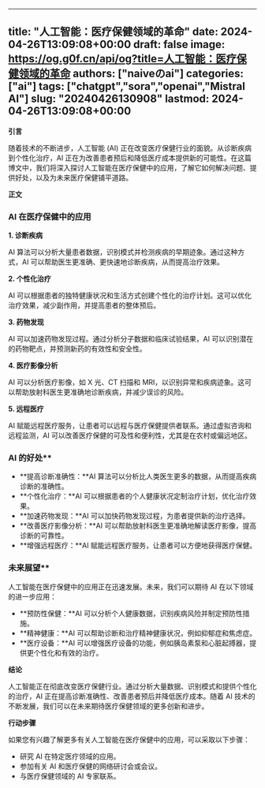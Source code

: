 
---
title: "人工智能：医疗保健领域的革命"
date: 2024-04-26T13:09:08+00:00
draft: false
image: https://og.g0f.cn/api/og?title=人工智能：医疗保健领域的革命
authors: ["naiveのai"]
categories: ["ai"]
tags: ["chatgpt","sora","openai","Mistral AI"]
slug: "20240426130908"
lastmod: 2024-04-26T13:09:08+00:00
---
**引言**

随着技术的不断进步，人工智能 (AI) 正在改变医疗保健行业的面貌。从诊断疾病到个性化治疗，AI 正在为改善患者预后和降低医疗成本提供新的可能性。在这篇博文中，我们将深入探讨人工智能在医疗保健中的应用，了解它如何解决问题、提供好处，以及为未来医疗保健铺平道路。

**正文**

### AI 在医疗保健中的应用

**1. 诊断疾病**

AI 算法可以分析大量患者数据，识别模式并检测疾病的早期迹象。通过这种方式，AI 可以帮助医生更准确、更快速地诊断疾病，从而提高治疗效果。

**2. 个性化治疗**

AI 可以根据患者的独特健康状况和生活方式创建个性化的治疗计划。这可以优化治疗效果，减少副作用，并提高患者的整体预后。

**3. 药物发现**

AI 可以加速药物发现过程。通过分析分子数据和临床试验结果，AI 可以识别潜在的药物靶点，并预测新药的有效性和安全性。

**4. 医疗影像分析**

AI 可以分析医疗影像，如 X 光、CT 扫描和 MRI，以识别异常和疾病迹象。这可以帮助放射科医生更准确地诊断疾病，并减少误诊的风险。

**5. 远程医疗**

AI 赋能远程医疗服务，让患者可以远程与医疗保健提供者联系。通过虚拟咨询和远程监测，AI 可以改善医疗保健的可及性和便利性，尤其是在农村或偏远地区。

### AI 的好处**

* **提高诊断准确性：**AI 算法可以分析比人类医生更多的数据，从而提高疾病诊断的准确性。
* **个性化治疗：**AI 可以根据患者的个人健康状况定制治疗计划，优化治疗效果。
* **加速药物发现：**AI 可以加快药物发现过程，为患者提供新的治疗选择。
* **改善医疗影像分析：**AI 可以帮助放射科医生更准确地解读医疗影像，提高诊断的可靠性。
* **增强远程医疗：**AI 赋能远程医疗服务，让患者可以方便地获得医疗保健。

### 未来展望**

人工智能在医疗保健中的应用正在迅速发展。未来，我们可以期待 AI 在以下领域的进一步应用：

* **预防性保健：**AI 可以分析个人健康数据，识别疾病风险并制定预防性措施。
* **精神健康：**AI 可以帮助诊断和治疗精神健康状况，例如抑郁症和焦虑症。
* **医疗设备：**AI 可以增强医疗设备的功能，例如胰岛素泵和心脏起搏器，提供更个性化和有效的治疗。

**结论**

人工智能正在彻底改变医疗保健行业。通过分析大量数据、识别模式和提供个性化的治疗，AI 正在提高诊断准确性、改善患者预后并降低医疗成本。随着 AI 技术的不断发展，我们可以在未来期待医疗保健领域的更多创新和进步。

**行动步骤**

如果您有兴趣了解更多有关人工智能在医疗保健中的应用，可以采取以下步骤：

* 研究 AI 在特定医疗领域的应用。
* 参加有关 AI 和医疗保健的网络研讨会或会议。
* 与医疗保健领域的 AI 专家联系。